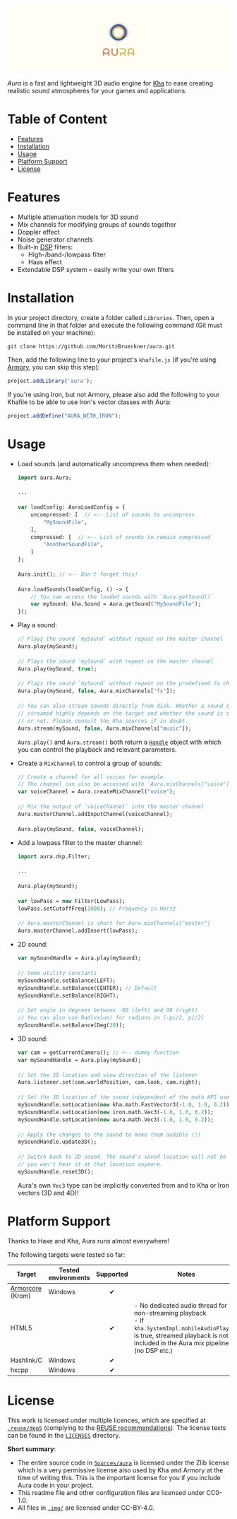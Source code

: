 ![aura_banner.png](.img/aura_banner_bright.png)

*Aura* is a fast and lightweight 3D audio engine for [Kha](https://kha.tech/) to ease creating realistic sound atmospheres for your games and applications.

# Table of Content
- [Features](#features)
- [Installation](#installation)
- [Usage](#usage)
- [Platform Support](#platform-support)
- [License](#license)

# Features

- Multiple attenuation models for 3D sound
- Mix channels for modifying groups of sounds together
- Doppler effect
- Noise generator channels
- Built-in [DSP](https://en.wikipedia.org/wiki/Digital_signal_processing) filters:
  - High-/band-/lowpass filter
  - Haas effect
- Extendable DSP system – easily write your own filters

# Installation

In your project directory, create a folder called `Libraries`. Then, open a command line in that folder and execute the following command (Git must be installed on your machine):

```
git clone https://github.com/MoritzBrueckner/aura.git
```

Then, add the following line to your project's `khafile.js` (if you're using [Armory](https://armory3d.org/), you can skip this step):

```js
project.addLibrary('aura');
```

If you're using Iron, but not Armory, please also add the following to your Khafile to be able to use Iron's vector classes with Aura:

```js
project.addDefine("AURA_WITH_IRON");
```

# Usage

- Load sounds (and automatically uncompress them when needed):

  ```haxe
  import aura.Aura;

  ...

  var loadConfig: AuraLoadConfig = {
      uncompressed: [  // <-- List of sounds to uncompress
          "MySoundFile",
      ],
      compressed: [  // <-- List of sounds to remain compressed
          "AnotherSoundFile",
      ]
  };

  Aura.init(); // <-- Don't forget this!

  Aura.loadSounds(loadConfig, () -> {
      // You can access the loaded sounds with `Aura.getSound()`
      var mySound: kha.Sound = Aura.getSound("MySoundFile");
  });
  ```

- Play a sound:

  ```haxe
  // Plays the sound `mySound` without repeat on the master channel
  Aura.play(mySound);

  // Plays the sound `mySound` with repeat on the master channel
  Aura.play(mySound, true);

  // Plays the sound `mySound` without repeat on the predefined fx channel
  Aura.play(mySound, false, Aura.mixChannels["fx"]);

  // You can also stream sounds directly from disk. Whether a sound can be
  // streamed highly depends on the target and whether the sound is compressed
  // or not. Please consult the Kha sources if in doubt.
  Aura.stream(mySound, false, Aura.mixChannels["music"]);
  ```

  `Aura.play()` and `Aura.stream()` both return a [`Handle`](https://github.com/MoritzBrueckner/aura/blob/master/Sources/aura/Handle.hx) object with which you can control the playback and relevant parameters.

- Create a `MixChannel` to control a group of sounds:

  ```haxe
  // Create a channel for all voices for example.
  // The channel can also be accessed with `Aura.mixChannels["voice"]`
  var voiceChannel = Aura.createMixChannel("voice");

  // Mix the output of `voiceChannel` into the master channel
  Aura.masterChannel.addInputChannel(voiceChannel);

  Aura.play(mySound, false, voiceChannel);
  ```

- Add a lowpass filter to the master channel:

  ```haxe
  import aura.dsp.Filter;

  ...

  Aura.play(mySound);

  var lowPass = new Filter(LowPass);
  lowPass.setCutoffFreq(1000); // Frequency in Hertz

  // Aura.masterChannel is short for Aura.mixChannels["master"]
  Aura.masterChannel.addInsert(lowPass);

  ```

- 2D sound:

  ```haxe
  var mySoundHandle = Aura.play(mySound);

  // Some utility constants
  mySoundHandle.setBalance(LEFT);
  mySoundHandle.setBalance(CENTER); // Default
  mySoundHandle.setBalance(RIGHT);

  // Set angle in degrees between -90 (left) and 90 (right)
  // You can also use Rad(value) for radians in [-pi/2, pi/2]
  mySoundHandle.setBalance(Deg(30));
  ```

- 3D sound:

  ```haxe
  var cam = getCurrentCamera(); // <-- dummy function
  var mySoundHandle = Aura.play(mySound);

  // Set the 3D location and view direction of the listener
  Aura.listener.set(cam.worldPosition, cam.look, cam.right);

  // Set the 3D location of the sound independent of the math API used
  mySoundHandle.setLocation(new kha.math.FastVector3(-1.0, 1.0, 0.2));
  mySoundHandle.setLocation(new iron.math.Vec3(-1.0, 1.0, 0.2));
  mySoundHandle.setLocation(new aura.math.Vec3(-1.0, 1.0, 0.2));

  // Apply the changes to the sound to make them audible (!)
  mySoundHandle.update3D();

  // Switch back to 2D sound. The sound's saved location will not be reset, but
  // you won't hear it at that location anymore.
  mySoundHandle.reset3D();
  ```

  Aura's own `Vec3` type can be implicitly converted from and to Kha or Iron vectors (3D and 4D)!

# Platform Support

Thanks to Haxe and Kha, Aura runs almost everywhere!

The following targets were tested so far:

| Target | Tested environments | Supported | Notes |
| --- | --- | :---: | --- |
| [Armorcore](https://github.com/armory3d/armorcore) (Krom) | Windows | ✔ | |
| HTML5 | | ✔ | - No dedicated audio thread for non-streaming playback<br>- If `kha.SystemImpl.mobileAudioPlaying` is true, streamed playback is not included in the Aura mix pipeline (no DSP etc.) |
| Hashlink/C | Windows | ✔ | |
| hxcpp | Windows | ✔ | |

# License

This work is licensed under multiple licences, which are specified at [`.reuse/dep5`](.reuse/dep5) (complying to the [REUSE recommendations](https://reuse.software/)). The license texts can be found in the [`LICENSES`](LICENSES) directory.

**Short summary**:

- The entire source code in [`Sources/aura`](Sources/aura) is licensed under the Zlib license which is a very permissive license also used by Kha and Armory at the time of writing this. This is the important license for you if you include Aura code in your project.
- This readme file and other configuration files are licensed under CC0-1.0.
- All files in [`.img/`](.img) are licensed under CC-BY-4.0.
